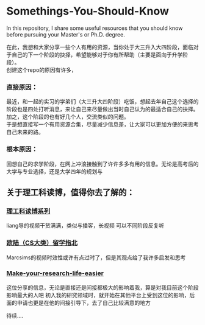 # Somethings-You-Should-Know
In this repository, I share some useful resources that you should know before pursuing your Master's or Ph.D. degree.

在此，我想和大家分享一些个人有用的资源，当你处于大三升入大四阶段，面临对于自己的下一个阶段的抉择，希望能够对于你有所帮助（主要是面向于升学阶段）。  
创建这个repo的原因有许多，
### 直接原因：
最近，和一起的实习的学弟们（大三升大四阶段）吃饭，想起去年自己这个选择的阶段也是四处打听消息，来让自己来尽量做出当时自己认为的最适合自己的抉择。加之，这个阶段的也有好几个人，交流类似的问题。  
于是想直接写一个有用资源合集，尽量减少信息差，让大家可以更加方便的来思考自己未来的路。
### 根本原因：
回想自己的求学阶段，在网上冲浪接触到了许许多多有用的信息。无论是高考后的大学与专业选择，还是大学四年的规划与



## 关于理工科读博，值得你去了解的：
### [理工科读博系列](https://space.bilibili.com/1824039534/channel/collectiondetail?sid=745425)
liang导的视频干货满满，类似与播客，长视频
可以不同阶段反复听

### [欧陆（CS大类）留学指北](https://space.bilibili.com/194560/channel/collectiondetail?sid=649049)
Marcsims的视频时效性或许有点过时了，但是其观点给了我许多启发和思考


### [Make-your-research-life-easier](https://github.com/zhaoguangyuan123/Make-your-research-life-easier)
这位分享的信息，无论是直接还是间接都极大的影响着我，算是对我目前这个阶段影响最大的人吧
初入我的研究领域时，就开始在其他平台上受到这位的影响，后面的申请也更是在他的间接引导下，去了自己比较满意的地方

待续....
